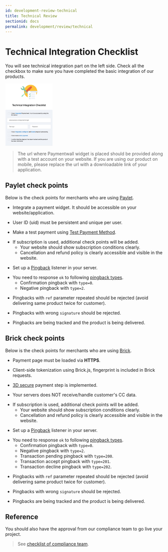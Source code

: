 ```yaml
---
id: development-review-technical
title: Technical Review
sectionid: docs
permalink: development/review/technical
---
```


# Technical Integration Checklist

You will see technical integration part on the left side. Check all the checkbox to make sure you have completed the basic integration of our products. 

<div class="docs-img">
	<img src="/textures/pic/development/review/review-technical-checklist.png" style="width: 30%">
</div>

> The url where Paymentwall widget is placed should be provided along with a test account on your website. If you are using our product on mobile, please replace the url with a downloadable link of your application.

## Paylet check points

Below is the check points for merchants who are using [Paylet](/payments/widget-home).

* Integrate a payment widget. It should be accessible on your website/application.

* User ID (uid) must be persistent and unique per user.

* Make a test payment using [Test Payment Method](/sandbox/test-payment).

+ If subscription is used, additional check points will be added.
	- Your website should show subscription conditions clearly.
	- Cancellation and refund policy is clearly accessible and visible in the website.

* Set up a [Pingback](/notification/pingback-home) listener in your server.

+ You need to response ```ok``` to following [pingback types](/notification/pingback-home#pingback-type).
	- Confirmation pingback with ```type=0```.
	- Negative pingback with ```type=2```.

* Pingbacks with ```ref``` parameter repeated should be rejected (avoid delivering same product twice for customer).

* Pingbacks with wrong ```signature``` should be rejected.

* Pingbacks are being tracked and the product is being delivered.

## Brick check points

Below is the check points for merchants who are using [Brick](/payments/direct/brick-home).

* Payment page must be loaded via **HTTPS**.

* Client-side tokenization using Brick.js, fingerprint is included in Brick requests. 

* [3D secure](/payments/direct/brick/3dsecure) payment step is implemented.

* Your servers does NOT receive/handle customer's CC data.

+ If subscription is used, additional check points will be added.
	- Your website should show subscription conditions clearly.
	- Cancellation and refund policy is clearly accessible and visible in the website.

* Set up a [Pingback](/notification/pingback-home) listener in your server.

+ You need to response ```ok``` to following [pingback types](/notification/pingback-home#pingback-type).
	- Confirmation pingback with ```type=0```.
	- Negative pingback with ```type=2```.
	- Transaction pending pingback with ```type=200```.
	- Transaction accept pingback with ```type=201```.
	- Transaction decline pingback with ```type=202```.

* Pingbacks with ```ref``` parameter repeated should be rejected (avoid delivering same product twice for customer).

* Pingbacks with wrong ```signature``` should be rejected.

* Pingbacks are being tracked and the product is being delivered.

## Reference

You should also have the approval from our compliance team to go live your project.

> See [checklist of compliance team](/go_live-compliance).

